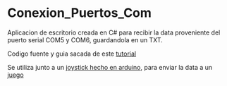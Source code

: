 # Conexion_Puertos_Com

Aplicacion de escritorio creada en C# para recibir la data proveniente del puerto serial COM5 y COM6, guardandola en un TXT.

Codigo fuente y guia sacada de este [tutorial](https://www.youtube.com/watch?v=Fer_q9LXDnQ)

Se utiliza junto a un [joystick hecho en arduino](https://github.com/AdrianN17/Joystick_Arduino/blob/master/README.md), para enviar la data a un [juego](https://github.com/AdrianN17/Kill_the_Zombies)
